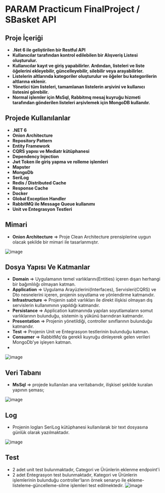 # PARAM Practicum FinalProject / SBasket API

## Proje İçeriği
* **.Net 6 ile geliştirilen bir Restful API** 
* **Kullanıcılar tarafından kontrol edilebilen bir Alışveriş Listesi oluşturulur.**
* **Kullanıcılar kayıt ve giriş yapabilirler. Ardından, listeleri ve liste öğelerini ekleyebilir, güncelleyebilir, silebilir veya arayabilirler.**
* **Listelerin altlarında kategoriler oluşturulur ve öğeler bu kategorilerin altlarına eklenir.**
* **Yönetici tüm listeleri, tamamlanan listelerin arşivini ve kullanıcı listesini görebilir.**
* **Normal işlemler için MsSql, Rabbitmq mesaj kuyruğu hizmeti tarafından gönderilen listeleri arşivlemek için MongoDB kullanılır.**

## Projede Kullanılanlar
* **.NET 6** 
* **Onion Architecture**
* **Repository Pattern**
* **Entity Framework**
* **CQRS yapısı ve Mediatr kütüphanesi**
* **Dependency Injection**
* **Jwt Token ile giriş yapma ve rolleme işlemleri**
* **Mapster**
* **MongoDb**
* **SeriLog**
* **Redis / Distributed Cache**
* **Response Cache**
* **Docker**
* **Global Exception Handler**
* **RabbitMQ ile Message Queue kullanımı**
* **Unit ve Entegrasyon Testleri**

## Mimari
* **Onion Architecture** => Proje Clean Architecture prensiplerine uygun olacak şekilde bir mimari ile tasarlanmıştır.

![image](https://user-images.githubusercontent.com/99317183/223220886-023176c1-4c13-4a49-944f-fb5d015bf826.png)


## Dosya Yapısı Ve Katmanlar

* **Domain** => Uygulamanın temel varlıklarını(Entities) içeren dışarı herhangi bir bağımlılığı olmayan katman.
* **Application** => Uygulama Arayüzlerini(Interfaces), Servisleri(CQRS) ve Dto nesnelerini içeren, projenin soyutlama ve yönlendirme katmanıdır.
* **Infrastructure** => Projenin sabit varlıkları ile direkt ilişkisi olmayan dış servislerin kullanımının yapıldığı katmandır.
* **Persistance** => Application katmanında yapılan soyutlamaların somut varlıklarının bulunduğu, sistemin iş yükünü barındıran katmandır.
* **Presentation** => Projenin yönetildiği, controller sınıflarının bulunduğu katmandır.
* **Test** => Projenin Unit ve Entegrasyon testlerinin bulunduğu katman.
* **Consumer** => RabbitMq'da gerekli kuyruğu dinleyerek gelen verileri MongoDb'ye işleyen katman.
* 
![image](https://user-images.githubusercontent.com/99317183/223219920-81ebe89b-aeb2-461f-83e2-8038edf3d83e.png)

## Veri Tabanı

* **MsSql** => projede kullanılan ana veritabanıdır, ilişkisel şekilde kuralan yapının şeması;

![image](https://user-images.githubusercontent.com/99317183/223213316-f90d16c6-cef1-4f3d-8a9f-302aff525fee.png)


## Log
* Projenin logları SeriLog kütüphanesi kullanılarak bir text dosyasına günlük olarak yazılmaktadır.

![image](https://user-images.githubusercontent.com/99317183/223226141-087f6760-4304-4286-b26c-05482f1df75c.png)


## Test
* 2 adet unit test bulunmaktadır, Categori ve Ürünlerin eklenme endpoint'i 
* 2 adet Entegrasyon test bulunmaktadır, Kategori ve Ürünlerin işlemlerinin bulunduğu controller'ların örnek senaryo ile ekleme-listeleme-güncelleme-silme işlemleri test edilmektedir.
![image](https://user-images.githubusercontent.com/99317183/223227330-9e6fc704-95bb-42a5-bba8-359163f7e730.png)

